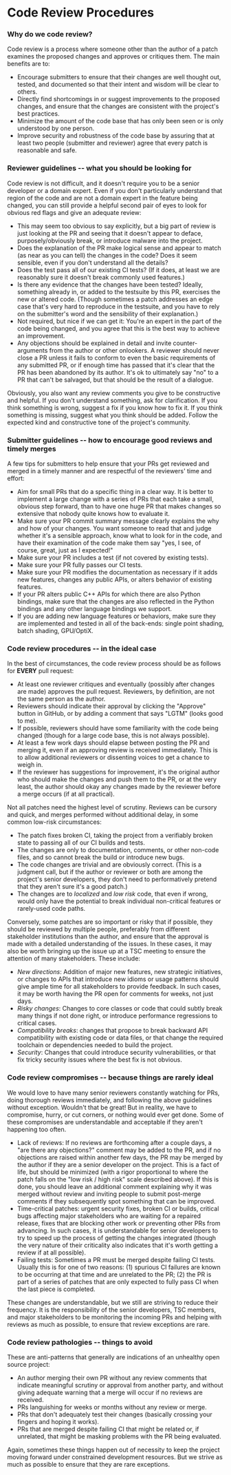<!-- SPDX-License-Identifier: CC-BY-4.0 -->
<!-- Copyright Contributors to the Open Shading Language Project. -->


Code Review Procedures
======================

### Why do we code review?

Code review is a process where someone other than the author of a patch
examines the proposed changes and approves or critiques them. The main
benefits are to:

- Encourage submitters to ensure that their changes are well thought out,
  tested, and documented so that their intent and wisdom will be clear to
  others.
- Directly find shortcomings in or suggest improvements to the proposed
  changes, and ensure that the changes are consistent with the project's best
  practices.
- Minimize the amount of the code base that has only been seen or is only
  understood by one person.
- Improve security and robustness of the code base by assuring that at least
  two people (submitter and reviewer) agree that every patch is reasonable and
  safe.

### Reviewer guidelines -- what you should be looking for

Code review is not difficult, and it doesn't require you to be a senior
developer or a domain expert. Even if you don't particularly understand that
region of the code and are not a domain expert in the feature being changed,
you can still provide a helpful second pair of eyes to look for obvious red
flags and give an adequate review:

- This may seem too obvious to say explicitly, but a big part of review is
  just looking at the PR and seeing that it doesn't appear to deface,
  purposely/obviously break, or introduce malware into the project.
- Does the explanation of the PR make logical sense and appear to match (as
  near as you can tell) the changes in the code? Does it seem sensible, even
  if you don't understand all the details?
- Does the test pass all of our existing CI tests? (If it does, at least we
  are reasonably sure it doesn't break commonly used features.)
- Is there any evidence that the changes have been tested? Ideally, something
  already in, or added to the testsuite by this PR, exercises the new or
  altered code. (Though sometimes a patch addresses an edge case that's very
  hard to reproduce in the testsuite, and you have to rely on the submitter's
  word and the sensibility of their explanation.)
- Not required, but nice if we can get it: You're an expert in the part of
  the code being changed, and you agree that this is the best way to achieve
  an improvement.
- Any objections should be explained in detail and invite counter-arguments
  from the author or other onlookers. A reviewer should never close a PR
  unless it fails to conform to even the basic requirements of any submitted
  PR, or if enough time has passed that it's clear that the PR has been
  abandoned by its author. It's ok to ultimately say "no" to a PR that can't
  be salvaged, but that should be the result of a dialogue.

Obviously, you also want any review comments you give to be constructive and
helpful. If you don't understand something, ask for clarification. If you
think something is wrong, suggest a fix if you know how to fix it. If you
think something is missing, suggest what you think should be added. Follow the
expected kind and constructive tone of the project's community.

### Submitter guidelines -- how to encourage good reviews and timely merges

A few tips for submitters to help ensure that your PRs get reviewed and merged
in a timely manner and are respectful of the reviewers' time and effort:

- Aim for small PRs that do a specific thing in a clear way. It is better to
  implement a large change with a series of PRs that each take a small,
  obvious step forward, than to have one huge PR that makes changes so
  extensive that nobody quite knows how to evaluate it.
- Make sure your PR commit summary message clearly explains the why and how of
  your changes. You want someone to read that and judge whether it's a
  sensible approach, know what to look for in the code, and have their
  examination of the code make them say "yes, I see, of course, great, just as
  I expected!"
- Make sure your PR includes a test (if not covered by existing tests).
- Make sure your PR fully passes our CI tests.
- Make sure your PR modifies the documentation as necessary if it adds new
  features, changes any public APIs, or alters behavior of existing features.
- If your PR alters public C++ APIs for which there are also Python bindings,
  make sure that the changes are also reflected in the Python bindings and any
  other language bindings we support.
- If you are adding new language features or behaviors, make sure they are
  implemented and tested in all of the back-ends: single point shading,
  batch shading, GPU/OptiX.

### Code review procedures -- in the ideal case

In the best of circumstances, the code review process should be as follows for
**EVERY** pull request:

- At least one reviewer critiques and eventually (possibly after changes are
  made) approves the pull request. Reviewers, by definition, are not the same
  person as the author.
- Reviewers should indicate their approval by clicking the "Approve" button in
  GitHub, or by adding a comment that says "LGTM" (looks good to me).
- If possible, reviewers should have some familiarity with the code being
  changed (though for a large code base, this is not always possible).
- At least a few work days should elapse between posting the PR and merging
  it, even if an approving review is received immediately. This is to allow
  additional reviewers or dissenting voices to get a chance to weigh in.
- If the reviewer has suggestions for improvement, it's the original author
  who should make the changes and push them to the PR, or at the very least,
  the author should okay any changes made by the reviewer before a merge
  occurs (if at all practical).

Not all patches need the highest level of scrutiny. Reviews can be cursory and
quick, and merges performed without additional delay, in some common low-risk
circumstances:

- The patch fixes broken CI, taking the project from a verifiably broken state
  to passing all of our CI builds and tests.
- The changes are only to documentation, comments, or other non-code files,
  and so cannot break the build or introduce new bugs.
- The code changes are trivial and are obviously correct. (This is a judgment
  call, but if the author or reviewer or both are among the project's senior
  developers, they don't need to performatively pretend that they aren't sure
  it's a good patch.)
- The changes are to *localized* and *low risk* code, that even if wrong,
  would only have the potential to break individual non-critical features or
  rarely-used code paths.

Conversely, some patches are so important or risky that if possible, they
should be reviewed by multiple people, preferably from different stakeholder
institutions than the author, and ensure that the approval is made with a
detailed understanding of the issues. In these cases, it may also be worth
bringing up the issue up at a TSC meeting to ensure the attention of many
stakeholders. These include:

- *New directions*: Addition of major new features, new strategic initiatives,
  or changes to APIs that introduce new idioms or usage patterns should give
  ample time for all stakeholders to provide feedback. In such cases, it may
  be worth having the PR open for comments for weeks, not just days.
- *Risky changes*: Changes to core classes or code that could subtly break
  many things if not done right, or introduce performance regressions to
  critical cases.
- *Compatibility breaks*: changes that propose to break backward API
  compatibility with existing code or data files, or that change the required
  toolchain or dependencies needed to build the project.
- *Security*: Changes that could introduce security vulnerabilities, or that
  fix tricky security issues where the best fix is not obvious.

### Code review compromises -- because things are rarely ideal

We would love to have many senior reviewers constantly watching for PRs, doing
thorough reviews immediately, and following the above guidelines without
exception. Wouldn't that be great! But in reality, we have to compromise,
hurry, or cut corners, or nothing would ever get done. Some of these
compromises are understandable and acceptable if they aren't happening too
often.

- Lack of reviews: If no reviews are forthcoming after a couple days, a "are
  there any objections?" comment may be added to the PR, and if no objections
  are raised within another few days, the PR may be merged by the author if
  they are a senior developer on the project. This is a fact of life, but
  should be minimized (with a rigor proportional to where the patch falls on
  the "low risk / high risk" scale described above). If this is done, you
  should leave an additional comment explaining why it was merged without
  review and inviting people to submit post-merge comments if they
  subsequently spot something that can be improved.
- Time-critical patches: urgent security fixes, broken CI or builds, critical
  bugs affecting major stakeholders who are waiting for a repaired release,
  fixes that are blocking other work or preventing other PRs from advancing.
  In such cases, it is understandable for senior developers to try to speed up
  the process of getting the changes integrated (though the very nature of
  their criticality also indicates that it's worth getting a review if at all
  possible).
- Failing tests: Sometimes a PR must be merged despite failing CI tests.
  Usually this is for one of two reasons: (1) spurious CI failures are known
  to be occurring at that time and are unrelated to the PR; (2) the PR is part
  of a series of patches that are only expected to fully pass CI when the last
  piece is completed.

These changes are understandable, but we still are striving to reduce their
frequency. It is the responsibility of the senior developers, TSC members, and
major stakeholders to be monitoring the incoming PRs and helping with reviews
as much as possible, to ensure that review exceptions are rare.

### Code review pathologies -- things to avoid

These are anti-patterns that generally are indications of an unhealthy open
source project:

* An author merging their own PR without any review comments that indicate
  meaningful scrutiny or approval from another party, and without giving
  adequate warning that a merge will occur if no reviews are received.
* PRs languishing for weeks or months without any review or merge.
* PRs that don't adequately test their changes (basically crossing your
  fingers and hoping it works).
* PRs that are merged despite failing CI that might be related or, if
  unrelated, that might be masking problems with the PR being evaluated.

Again, sometimes these things happen out of necessity to keep the project
moving forward under constrained development resources. But we strive as much
as possible to ensure that they are rare exceptions.
